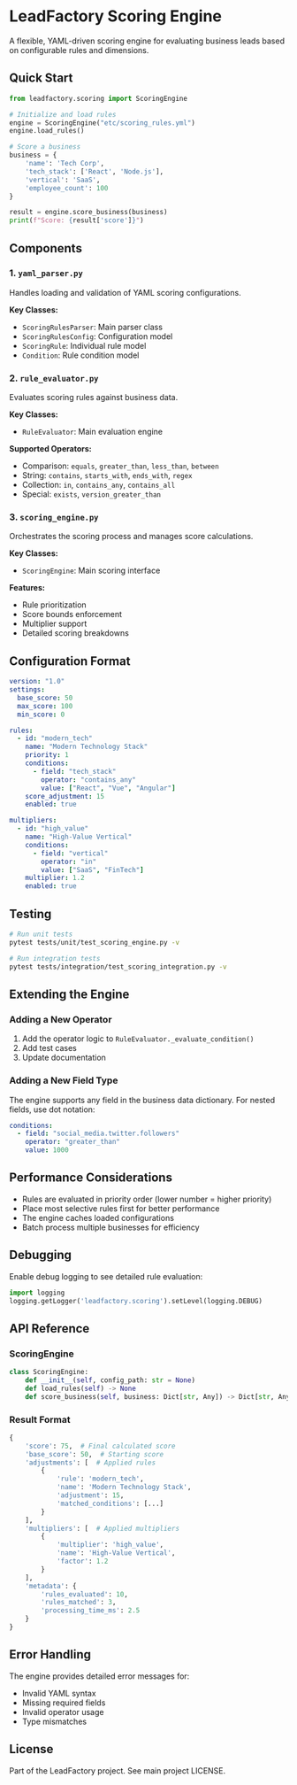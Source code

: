 # LeadFactory Scoring Engine

A flexible, YAML-driven scoring engine for evaluating business leads based on configurable rules and dimensions.

## Quick Start

```python
from leadfactory.scoring import ScoringEngine

# Initialize and load rules
engine = ScoringEngine("etc/scoring_rules.yml")
engine.load_rules()

# Score a business
business = {
    'name': 'Tech Corp',
    'tech_stack': ['React', 'Node.js'],
    'vertical': 'SaaS',
    'employee_count': 100
}

result = engine.score_business(business)
print(f"Score: {result['score']}")
```

## Components

### 1. `yaml_parser.py`
Handles loading and validation of YAML scoring configurations.

**Key Classes:**
- `ScoringRulesParser`: Main parser class
- `ScoringRulesConfig`: Configuration model
- `ScoringRule`: Individual rule model
- `Condition`: Rule condition model

### 2. `rule_evaluator.py`
Evaluates scoring rules against business data.

**Key Classes:**
- `RuleEvaluator`: Main evaluation engine

**Supported Operators:**
- Comparison: `equals`, `greater_than`, `less_than`, `between`
- String: `contains`, `starts_with`, `ends_with`, `regex`
- Collection: `in`, `contains_any`, `contains_all`
- Special: `exists`, `version_greater_than`

### 3. `scoring_engine.py`
Orchestrates the scoring process and manages score calculations.

**Key Classes:**
- `ScoringEngine`: Main scoring interface

**Features:**
- Rule prioritization
- Score bounds enforcement
- Multiplier support
- Detailed scoring breakdowns

## Configuration Format

```yaml
version: "1.0"
settings:
  base_score: 50
  max_score: 100
  min_score: 0

rules:
  - id: "modern_tech"
    name: "Modern Technology Stack"
    priority: 1
    conditions:
      - field: "tech_stack"
        operator: "contains_any"
        value: ["React", "Vue", "Angular"]
    score_adjustment: 15
    enabled: true

multipliers:
  - id: "high_value"
    name: "High-Value Vertical"
    conditions:
      - field: "vertical"
        operator: "in"
        value: ["SaaS", "FinTech"]
    multiplier: 1.2
    enabled: true
```

## Testing

```bash
# Run unit tests
pytest tests/unit/test_scoring_engine.py -v

# Run integration tests
pytest tests/integration/test_scoring_integration.py -v
```

## Extending the Engine

### Adding a New Operator

1. Add the operator logic to `RuleEvaluator._evaluate_condition()`
2. Add test cases
3. Update documentation

### Adding a New Field Type

The engine supports any field in the business data dictionary. For nested fields, use dot notation:

```yaml
conditions:
  - field: "social_media.twitter.followers"
    operator: "greater_than"
    value: 1000
```

## Performance Considerations

- Rules are evaluated in priority order (lower number = higher priority)
- Place most selective rules first for better performance
- The engine caches loaded configurations
- Batch process multiple businesses for efficiency

## Debugging

Enable debug logging to see detailed rule evaluation:

```python
import logging
logging.getLogger('leadfactory.scoring').setLevel(logging.DEBUG)
```

## API Reference

### ScoringEngine

```python
class ScoringEngine:
    def __init__(self, config_path: str = None)
    def load_rules(self) -> None
    def score_business(self, business: Dict[str, Any]) -> Dict[str, Any]
```

### Result Format

```python
{
    'score': 75,  # Final calculated score
    'base_score': 50,  # Starting score
    'adjustments': [  # Applied rules
        {
            'rule': 'modern_tech',
            'name': 'Modern Technology Stack',
            'adjustment': 15,
            'matched_conditions': [...]
        }
    ],
    'multipliers': [  # Applied multipliers
        {
            'multiplier': 'high_value',
            'name': 'High-Value Vertical',
            'factor': 1.2
        }
    ],
    'metadata': {
        'rules_evaluated': 10,
        'rules_matched': 3,
        'processing_time_ms': 2.5
    }
}
```

## Error Handling

The engine provides detailed error messages for:
- Invalid YAML syntax
- Missing required fields
- Invalid operator usage
- Type mismatches

## License

Part of the LeadFactory project. See main project LICENSE.
